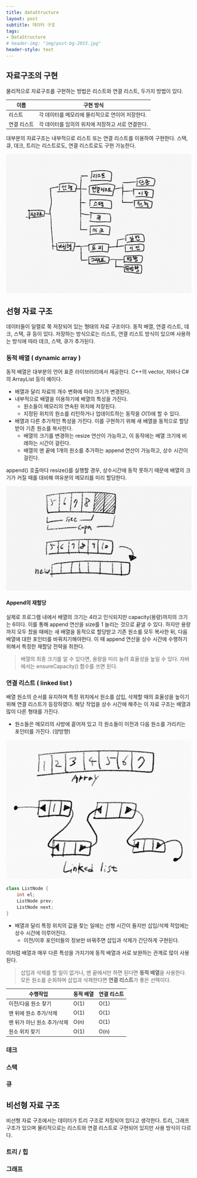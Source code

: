 ```yaml
---
title: dataStructure
layout: post
subtitle: 데이터 구조
tags:
- DataStructure
# header-img: "img/post-bg-2015.jpg"
header-style: text
---
```


## 자료구조의 구현

물리적으로 자료구조를 구현하는 방법은 리스트와 연결 리스트, 두가지 방법이 있다.

| 이름 | 구현 방식  |
|---|---|
| 리스트  | 각 데이터를 메모리에 물리적으로 연이어 저장한다.  |
| 연결 리스트  | 각 데이터를 임의의 위치에 저장하고 서로 연결한다.  |

대부분의 자료구조는 내부적으로 리스트 또는 연결 리스트를 이용하여 구현한다. 스택, 큐, 데크, 트리는 리스트로도, 연결 리스트로도 구현 가능한다.


![자료구조](/img/in-post/dataStructure/datastructure.jpeg)


## 선형 자료 구조

데이터들이 일렬로 쭉 저장되어 있는 형태의 자료 구조이다. 동적 배열, 연결 리스트, 데크, 스택, 큐 등이 있다. 저장하는 방식으로는 리스트, 연결 리스트 방식이 있으며 사용하는 방식에 따라 데크, 스택, 큐가 추가된다.

### 동적 배열 ( dynamic array )

동적 배열은 대부분의 언어 표준 라이브러리에서 제공한다. C++의 vector, 자바나 C#의 ArrayList 등이 예이다.
 
- 배열과 달리 자료의 개수 변화에 따라 크기가 변경된다.
- 내부적으로 배열을 이용하기에 배열의 특성을 가진다.
	- 원소들이 메모리의 연속된 위치에 저장된다.
	- 지정된 위치의 원소를 리턴하거나 업데이트하는 동작을 *O*(1)에 할 수 있다.
- 배열과 다른 추가적인 특성을 가진다. 이를 구현하기 위해 새 배열을 동적으로 할당 받아 기존 원소를 복사한다.
	- 배열의 크기를 변경하는 resize 연산이 가능하고, 이 동작에는 배열 크기에 비례하는 시간이 걸린다.
	- 배열의 맨 끝에 1개의 원소를 추가하는 append 연산이 가능하고, 상수 시간이 걸린다.

append() 호출마다 resize()를 실행할 경우, 상수시간에 동작 못하기 때문에 배열의 크기가 커질 때를 대비해 여유분의 메모리를 미리 할당한다.

![동적배열](/img/in-post/dataStructure/dynamicarray.png)

#### Append의 재할당
실제로 프로그램 내에서 배열의 크기는 4라고 인식되지만 capacity(용량)까지의 크기는 6이다.
이를 통해 append 연산을 size를 1 늘리는 것으로 끝낼 수 있다. 
하지만 용량까지 모두 찼을 때에는 새 배열을 동적으로 할당받고 기존 원소를 모두 복사한 뒤, 다음 배열에 대한 포인터를 바꿔치기해야한다.
이 때 append 연산을 상수 시간에 수행하기 위해서 특정한 재할당 전략을 취한다.

> 배열의 최종 크기를 알 수 있다면, 용량을 미리 늘려 효율성을 높일 수 있다. 자바에서는 ensureCapacity() 함수를 쓰면 된다.



### 연결 리스트 ( linked list )

배열 원소의 순서를 유지하며 특정 위치에서 원소를 삽입, 삭제할 때의 효율성을 높이기 위해 연결 리스트가 등장하였다.
해당 작업을 상수 시간에 해주는 이 자료 구조는 배열과 많이 다른 형태를 가진다.

- 원소들은 메모리의 사방에 흩어져 있고 각 원소들이 이전과 다음 원소를 가리키는 포인터를 가진다. (양방향)

![동적배열](/img/in-post/dataStructure/linkedlist.png)


```java
class ListNode {
	int el;
	ListNode prev;
	ListNode next;
}
```

- 배열과 달리 특정 위치의 값을 찾는 일에는 선형 시간이 들지만 삽입/삭제 작업에는 상수 시간에 이루어진다.
	- 이전/이후 포인터들의 정보만 바꿔주면 삽입과 삭제가 간단하게 구현된다.

이처럼 배열과 매우 다른 특성을 가지기에 동적 배열과 서로 보완하는 관계로 많이 사용된다.

> 삽입과 삭제를 할 일이 없거나, 맨 끝에서만 하면 된다면 **동적 배열**을 사용한다. 모든 원소를 순회하며 삽입과 삭제한다면 **연결 리스트**가 좋은 선택이다.
> 


| 수행작업 | 동적 배열 | 연결 리스트 |
| -------- | -------- | -------- |
| 이전/다음 원소 찾기  | O(1)     | O(1)    |
| 맨 뒤에 원소 추가/삭제  | O(1)     | O(1)    |
| 맨 뒤가 아닌 원소 추가/삭제  | O(n)     | O(1)    |
| 원소 위치 찾기  | O(1)     | O(n)    |



### 데크



### 스택


### 큐



## 비선형 자료 구조

비선형 자료 구조에서는 데이터가 트리 구조로 저장되어 있다고 생각한다. 트리, 그래프 구조가 있으며 물리적으로는 리스트와 연결 리스트로 구현되어 있지만 사용 방식이 다르다.

### 트리 / 힙


### 그래프